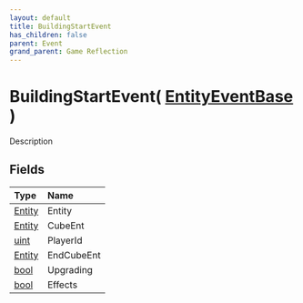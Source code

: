 ```yaml
---
layout: default
title: BuildingStartEvent
has_children: false
parent: Event
grand_parent: Game Reflection
---
```

# BuildingStartEvent( [ EntityEventBase ](/riftbreaker-wiki/docs/game-reflection/events/entity_event_base/) )
Description 

## Fields

| Type | Name |
|:----------|:--------------|
| [Entity](/riftbreaker-wiki/docs/game-reflection/classes/entity/) | Entity |
| [Entity](/riftbreaker-wiki/docs/game-reflection/classes/entity/) | CubeEnt |
| [uint](/riftbreaker-wiki/docs/game-reflection/components/uint/) | PlayerId |
| [Entity](/riftbreaker-wiki/docs/game-reflection/classes/entity/) | EndCubeEnt |
| [bool](/riftbreaker-wiki/docs/game-reflection/components/bool/) | Upgrading |
| [bool](/riftbreaker-wiki/docs/game-reflection/components/bool/) | Effects |

